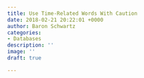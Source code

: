 ```yaml
---
title: Use Time-Related Words With Caution
date: 2018-02-21 20:22:01 +0000
author: Baron Schwartz
categories:
- Databases
description: ''
image: ''
draft: true

---
```

